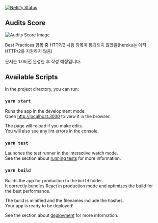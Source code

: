 [![Netlify Status](https://api.netlify.com/api/v1/badges/eceee28a-6f03-48f7-9faf-5f3a85893d22/deploy-status)](https://app.netlify.com/sites/ninpeng/deploys)

## Audits Score

![Audits Score Image](https://user-images.githubusercontent.com/12179294/68574898-495eed80-04ae-11ea-9762-286575a18686.png)

Best Practices 항목 중 HTTP/2 사용 항목이 통과되지 않았음(heroku는 아직 HTTP/2를 지원하지 않음)

문서는 1.0버전 완성한 후 작성 예정입니다.

## Available Scripts

In the project directory, you can run:

### `yarn start`

Runs the app in the development mode.<br>
Open [http://localhost:3000](http://localhost:3000) to view it in the browser.

The page will reload if you make edits.<br>
You will also see any lint errors in the console.

### `yarn test`

Launches the test runner in the interactive watch mode.<br>
See the section about [running tests](https://facebook.github.io/create-react-app/docs/running-tests) for more information.

### `yarn build`

Builds the app for production to the `build` folder.<br>
It correctly bundles React in production mode and optimizes the build for the best performance.

The build is minified and the filenames include the hashes.<br>
Your app is ready to be deployed!

See the section about [deployment](https://facebook.github.io/create-react-app/docs/deployment) for more information.
